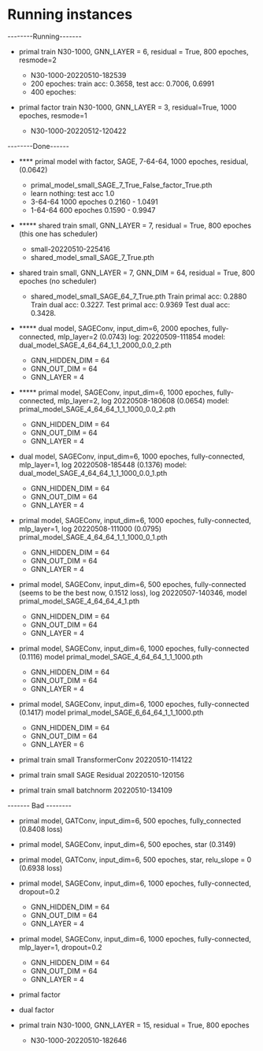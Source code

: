 # Running instances

--------Running-------

- primal train N30-1000, GNN_LAYER = 6, residual = True, 800 epoches, resmode=2
    - N30-1000-20220510-182539
    - 200 epoches: train acc: 0.3658, test acc: 0.7006, 0.6991
    - 400 epoches: 

- primal factor train N30-1000, GNN_LAYER = 3, residual=True, 1000 epoches, resmode=1
    - N30-1000-20220512-120422




--------Done------

- **** primal model with factor, SAGE, 7-64-64, 1000 epoches, residual, (0.0642)
    - primal_model_small_SAGE_7_True_False_factor_True.pth
    - learn nothing: test acc 1.0
    - 3-64-64 1000 epoches 0.2160 - 1.0491
    - 1-64-64 600 epoches 0.1590 - 0.9947
    

- ***** shared train small, GNN_LAYER = 7, residual = True, 800 epoches (this one has scheduler)
    - small-20220510-225416
    - shared_model_small_SAGE_7_True.pth

- shared train small, GNN_LAYER = 7, GNN_DIM = 64, residual = True, 800 epoches (no scheduler)
    - shared_model_small_SAGE_64_7_True.pth
    Train primal acc: 0.2880
    Train dual acc: 0.3227.
    Test primal acc: 0.9369
    Test dual acc: 0.3428.

- ***** dual model, SAGEConv, input_dim=6, 2000 epoches, fully-connected, mlp_layer=2 (0.0743)
log: 20220509-111854
model: dual_model_SAGE_4_64_64_1_1_2000_0.0_2.pth
    - GNN_HIDDEN_DIM = 64
    - GNN_OUT_DIM = 64
    - GNN_LAYER = 4

- ***** primal model, SAGEConv, input_dim=6, 1000 epoches, fully-connected, mlp_layer=2, log 20220508-180608 (0.0654)
model: primal_model_SAGE_4_64_64_1_1_1000_0.0_2.pth
    - GNN_HIDDEN_DIM = 64
    - GNN_OUT_DIM = 64
    - GNN_LAYER = 4

- dual model, SAGEConv, input_dim=6, 1000 epoches, fully-connected, mlp_layer=1, log 20220508-185448 (0.1376)
model: dual_model_SAGE_4_64_64_1_1_1000_0.0_1.pth
    - GNN_HIDDEN_DIM = 64
    - GNN_OUT_DIM = 64
    - GNN_LAYER = 4

- primal model, SAGEConv, input_dim=6, 1000 epoches, fully-connected, mlp_layer=1, log 20220508-111000 (0.0795)
primal_model_SAGE_4_64_64_1_1_1000_0_1.pth
    - GNN_HIDDEN_DIM = 64
    - GNN_OUT_DIM = 64
    - GNN_LAYER = 4

- primal model, SAGEConv, input_dim=6, 500 epoches, fully-connected (seems to be the best now, 0.1512 loss), log 20220507-140346, model primal_model_SAGE_4_64_64_4_1.pth
    - GNN_HIDDEN_DIM = 64
    - GNN_OUT_DIM = 64
    - GNN_LAYER = 4

- primal model, SAGEConv, input_dim=6, 1000 epoches, fully-connected (0.1116)
model primal_model_SAGE_4_64_64_1_1_1000.pth
    - GNN_HIDDEN_DIM = 64
    - GNN_OUT_DIM = 64
    - GNN_LAYER = 4

- primal model, SAGEConv, input_dim=6, 1000 epoches, fully-connected (0.1417)
model primal_model_SAGE_6_64_64_1_1_1000.pth
    - GNN_HIDDEN_DIM = 64
    - GNN_OUT_DIM = 64
    - GNN_LAYER = 6

- primal train small TransformerConv
20220510-114122

- primal train small SAGE Residual
20220510-120156

- primal train small batchnorm
20220510-134109

------- Bad --------
- primal model, GATConv, input_dim=6, 500 epoches, fully_connected (0.8408 loss)
- primal model, SAGEConv, input_dim=6, 500 epoches, star (0.3149)
- primal model, GATConv, input_dim=6, 500 epoches, star, relu_slope = 0 (0.6938 loss)
- primal model, SAGEConv, input_dim=6, 1000 epoches, fully-connected, dropout=0.2
    - GNN_HIDDEN_DIM = 64
    - GNN_OUT_DIM = 64
    - GNN_LAYER = 4
- primal model, SAGEConv, input_dim=6, 1000 epoches, fully-connected, mlp_layer=1, dropout=0.2
    - GNN_HIDDEN_DIM = 64
    - GNN_OUT_DIM = 64
    - GNN_LAYER = 4

- primal factor

- dual factor

- primal train N30-1000, GNN_LAYER = 15, residual = True, 800 epoches
    - N30-1000-20220510-182646